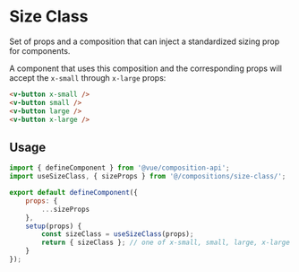 # Size Class
Set of props and a composition that can inject a standardized sizing prop for components.

A component that uses this composition and the corresponding props will accept the `x-small` through
`x-large` props:

```html
<v-button x-small />
<v-button small />
<v-button large />
<v-button x-large />
```

## Usage
```js
import { defineComponent } from '@vue/composition-api';
import useSizeClass, { sizeProps } from '@/compositions/size-class/';

export default defineComponent({
	props: {
		...sizeProps
	},
	setup(props) {
		const sizeClass = useSizeClass(props);
		return { sizeClass }; // one of x-small, small, large, x-large
	}
});
```
